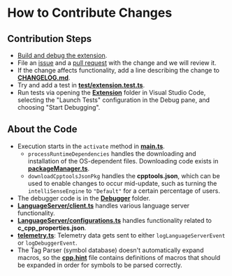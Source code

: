 # How to Contribute Changes

## Contribution Steps

* [Build and debug the extension](Documentation/Getting%20started.md#build-and-debug-the-cpptools-extension).
* File an [issue](https://github.com/Microsoft/vscode-cpptools/issues) and a [pull request](https://github.com/Microsoft/vscode-cpptools/pulls) with the change and we will review it.
* If the change affects functionality, add a line describing the change to [**CHANGELOG.md**](Extension/CHANGELOG.md).
* Try and add a test in [**test/extension.test.ts**](Extension/test/unitTests/extension.test.ts).
* Run tests via opening the [**Extension**](https://github.com/Microsoft/vscode-cpptools/tree/master/Extension) folder in Visual Studio Code, selecting the "Launch Tests" configuration in the Debug pane, and choosing "Start Debugging".

## About the Code

* Execution starts in the `activate` method in [**main.ts**](Extension/src/main.ts).
  * `processRuntimeDependencies` handles the downloading and installation of the OS-dependent files. Downloading code exists in [**packageManager.ts**](Extension/src/packageManager.ts).
  * `downloadCpptoolsJsonPkg` handles the **cpptools.json**, which can be used to enable changes to occur mid-update, such as turning the `intelliSenseEngine` to `"Default"` for a certain percentage of users.
* The debugger code is in the [**Debugger**](https://github.com/Microsoft/vscode-cpptools/tree/master/Extension/src/Debugger) folder.
* [**LanguageServer/client.ts**](Extension/src/LanguageServer/client.ts) handles various language server functionality.
* [**LanguageServer/configurations.ts**](Extension/src/LanguageServer/configurations.ts) handles functionality related to **c_cpp_properties.json**.
* [**telemetry.ts**](Extension/src/telemetry.ts): Telemetry data gets sent to either `logLanguageServerEvent` or `logDebuggerEvent`.
* The Tag Parser (symbol database) doesn't automatically expand macros, so the [**cpp.hint**](Extension/cpp.hint) file contains definitions of macros that should be expanded in order for symbols to be parsed correctly.
